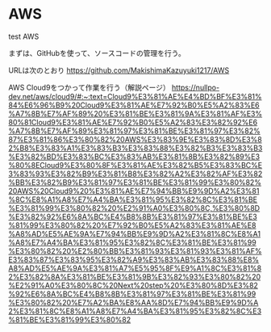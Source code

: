 # AWS
test AWS 

まずは、GitHubを使って、ソースコードの管理を行う。

URLは次のとおり
https://github.com/MakishimaKazuyuki1217/AWS


AWS Cloud9をつかって作業を行う（解説ページ）
https://nullpo-dev.net/aws/cloud9/#:~:text=Cloud9%E3%81%AE%E4%BD%BF%E3%81%84%E6%96%B9%20Cloud9%E3%81%AE%E7%92%B0%E5%A2%83%E6%A7%8B%E7%AF%89%20%E3%81%BE%E3%81%9A%E3%81%AF%E3%80%81Cloud9%E3%81%AE%E7%92%B0%E5%A2%83%E3%82%92%E6%A7%8B%E7%AF%89%E3%81%97%E3%81%BE%E3%81%97%E3%82%87%E3%81%86%E3%80%82%20AWS%E3%83%9E%E3%83%8D%E3%82%B8%E3%83%A1%E3%83%B3%E3%83%88%E3%82%B3%E3%83%B3%E3%82%BD%E3%83%BC%E3%83%AB%E3%81%8B%E3%82%89%E3%80%8ECloud9%E3%80%8F%E3%81%AE%E3%82%B5%E3%83%BC%E3%83%93%E3%82%B9%E3%81%B8%E3%82%A2%E3%82%AF%E3%82%BB%E3%82%B9%E3%81%97%E3%81%BE%E3%81%99%E3%80%82%20AWS%20Cloud9%20%E3%81%AE%E7%94%BB%E9%9D%A2%E3%81%8C%E8%A1%A8%E7%A4%BA%E3%81%95%E3%82%8C%E3%81%BE%E3%81%99%E3%80%82%20%E2%91%A0%E3%80%8C,%E3%80%8D%E3%82%92%E6%8A%BC%E4%B8%8B%E3%81%97%E3%81%BE%E3%81%99%E3%80%82%20%E7%92%B0%E5%A2%83%E3%81%AE%E8%A8%AD%E5%AE%9A%E7%94%BB%E9%9D%A2%E3%81%8C%E8%A1%A8%E7%A4%BA%E3%81%95%E3%82%8C%E3%81%BE%E3%81%99%E3%80%82%20%E2%80%BB%E3%81%93%E3%81%93%E3%81%AF%E3%83%87%E3%83%95%E3%82%A9%E3%83%AB%E3%83%88%E8%A8%AD%E5%AE%9A%E3%81%A7%E5%95%8F%E9%A1%8C%E3%81%82%E3%82%8A%E3%81%BE%E3%81%9B%E3%82%93%E3%80%82%20%E2%91%A0%E3%80%8C%20Next%20step%20%E3%80%8D%E3%82%92%E6%8A%BC%E4%B8%8B%E3%81%97%E3%81%BE%E3%81%99%E3%80%82%20%E7%A2%BA%E8%AA%8D%E7%94%BB%E9%9D%A2%E3%81%8C%E8%A1%A8%E7%A4%BA%E3%81%95%E3%82%8C%E3%81%BE%E3%81%99%E3%80%82


